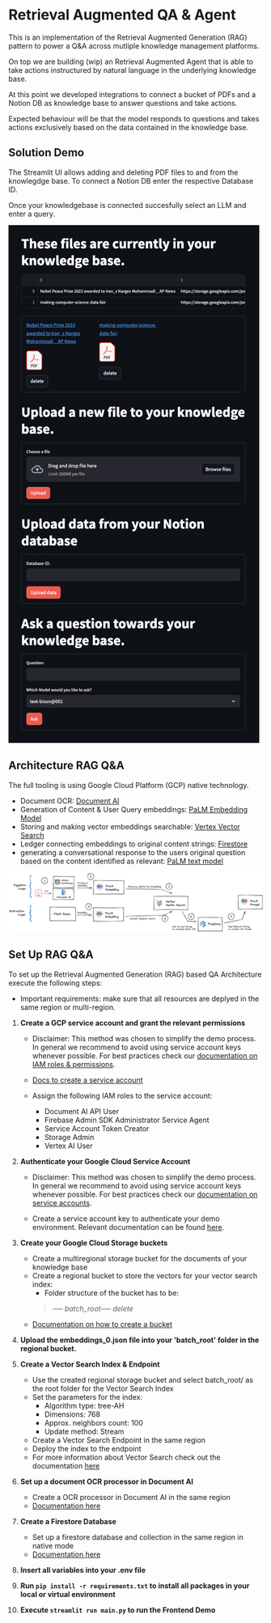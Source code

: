 # Retrieval Augmented QA & Agent

This is an implementation of the Retrieval Augmented Generation (RAG) pattern to power a Q&A across mutliple knowledge management platforms.

On top we are building (wip) an Retrieval Augmented Agent that is able to take actions instructured by natural language in the underlying knowledge base.

At this point we developed integrations to connect a bucket of PDFs and a Notion DB as knowledge base to answer questions and take actions.

Expected behaviour will be that the model responds to questions and takes actions exclusively based on the data contained in the knowledge base.

## Solution Demo

The Streamlit UI allows adding and deleting PDF files to and from the knowlegdge base. To connect a Notion DB enter the respective Database ID.

Once your knowledgebase is connected succesfully select an LLM and enter a query.

![user interface demo](./ui_demo.png)

## Architecture RAG Q&A
The full tooling is using Google Cloud Platform (GCP) native technology.

* Document OCR: [Document AI](https://cloud.google.com/document-ai/docs/overview)
* Generation of Content & User Query embeddings: [PaLM Embedding Model](https://cloud.google.com/vertex-ai/docs/generative-ai/embeddings/get-text-embeddings)
* Storing and making vector embeddings searchable: [Vertex Vector Search](https://cloud.google.com/vertex-ai/docs/vector-search/overview)
* Ledger connecting embeddings to original content strings: [Firestore](https://firebase.google.com/docs/firestore)
* generating a conversational response to the users original question based on the content identified as relevant: [PaLM text model](https://cloud.google.com/vertex-ai/docs/generative-ai/text/test-text-prompts)

![Retrieval Augmented Generation (RAG) based QA Architecture](./rag_qa.png)

## Set Up RAG Q&A
To set up the Retrieval Augmented Generation (RAG) based QA Architecture execute the following steps:

* Important requirements: make sure that all resources are deplyed in the same region or multi-region.

1. **Create a GCP service account and grant the relevant permissions**
    * Disclaimer: This method was chosen to simplify the demo process. In general we recommend to avoid using service account keys whenever possible. For best practices check our [documentation on IAM roles & permissions](https://cloud.google.com/iam/docs/roles-overview).

    * [Docs to create a service account](https://cloud.google.com/iam/docs/service-accounts-create#iam-service-accounts-create-console)
    * Assign the following IAM roles to the service account:
        * Document AI API User
        * Firebase Admin SDK Administrator Service Agent
        * Service Account Token Creator
        * Storage Admin
        * Vertex AI User

2. **Authenticate your Google Cloud Service Account**
    * Disclaimer: This method was chosen to simplify the demo process. In general we recommend to avoid using service account keys whenever possible. For best practices check our [documentation on service accounts](https://cloud.google.com/iam/docs/best-practices-service-accounts).

    * Create a service account key to authenticate your demo environment. Relevant documentation can be found [here](https://cloud.google.com/iam/docs/keys-create-delete).

3. **Create your Google Cloud Storage buckets**
    * Create a multiregional storage bucket for the documents of your knowledge base
    * Create a regional bucket to store the vectors for your vector search index:
        * Folder structure of the bucket has to be: 
        > *── batch_root── delete*
    * [Documentation on how to create a bucket](https://cloud.google.com/storage/docs/creating-buckets#storage-create-bucket-console)

4. **Upload the embeddings_0.json file into your 'batch_root' folder in the regional bucket.**

5. **Create a Vector Search Index & Endpoint**
    * Use the created regional storage bucket and select batch_root/ as the root folder for the Vector Search Index
    * Set the parameters for the index:
        * Algorithm type: tree-AH
        * Dimensions: 768
        * Approx. neighbors count: 100
        * Update method: Stream
    * Create a Vector Search Endpoint in the same region
    * Deploy the index to the endpoint
    * For more information about Vector Search check out the documentation [here](https://cloud.google.com/vertex-ai/docs/vector-search/create-manage-index)

6. **Set up a document OCR processor in Document AI**
    * Create a OCR processor in Document AI in the same region
    * [Documentation here](https://cloud.google.com/document-ai/docs/enterprise-document-ocr)

7. **Create a Firestore Database**
    * Set up a firestore database and collection in the same region in native mode
    * [Documentation here](https://firebase.google.com/docs/firestore/quickstart)

8. **Insert all variables into your .env file**

9. **Run `pip install -r requirements.txt` to install all packages in your local or virtual environment**

10. **Execute `streamlit run main.py` to run the Frontend Demo**
    
    
    




